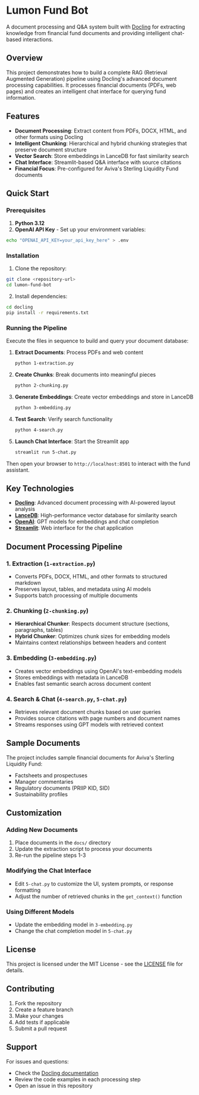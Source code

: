 # Lumon Fund Bot

A document processing and Q&A system built with [Docling](https://docling-project.github.io/docling/) for extracting knowledge from financial fund documents and providing intelligent chat-based interactions.

## Overview

This project demonstrates how to build a complete RAG (Retrieval Augmented Generation) pipeline using Docling's advanced document processing capabilities. It processes financial documents (PDFs, web pages) and creates an intelligent chat interface for querying fund information.

## Features

- **Document Processing**: Extract content from PDFs, DOCX, HTML, and other formats using Docling
- **Intelligent Chunking**: Hierarchical and hybrid chunking strategies that preserve document structure
- **Vector Search**: Store embeddings in LanceDB for fast similarity search
- **Chat Interface**: Streamlit-based Q&A interface with source citations
- **Financial Focus**: Pre-configured for Aviva's Sterling Liquidity Fund documents

## Quick Start

### Prerequisites

1. **Python 3.12**
2. **OpenAI API Key** - Set up your environment variables:

```bash
echo "OPENAI_API_KEY=your_api_key_here" > .env
```

### Installation

1. Clone the repository:

```bash
git clone <repository-url>
cd lumon-fund-bot
```

2. Install dependencies:

```bash
cd docling
pip install -r requirements.txt
```

### Running the Pipeline

Execute the files in sequence to build and query your document database:

1. **Extract Documents**: Process PDFs and web content

   ```bash
   python 1-extraction.py
   ```

2. **Create Chunks**: Break documents into meaningful pieces

   ```bash
   python 2-chunking.py
   ```

3. **Generate Embeddings**: Create vector embeddings and store in LanceDB

   ```bash
   python 3-embedding.py
   ```

4. **Test Search**: Verify search functionality

   ```bash
   python 4-search.py
   ```

5. **Launch Chat Interface**: Start the Streamlit app
   ```bash
   streamlit run 5-chat.py
   ```

Then open your browser to `http://localhost:8501` to interact with the fund assistant.

## Key Technologies

- **[Docling](https://docling-project.github.io/docling/)**: Advanced document processing with AI-powered layout analysis
- **[LanceDB](https://lancedb.com/)**: High-performance vector database for similarity search
- **[OpenAI](https://openai.com/)**: GPT models for embeddings and chat completion
- **[Streamlit](https://streamlit.io/)**: Web interface for the chat application

## Document Processing Pipeline

### 1. Extraction (`1-extraction.py`)

- Converts PDFs, DOCX, HTML, and other formats to structured markdown
- Preserves layout, tables, and metadata using AI models
- Supports batch processing of multiple documents

### 2. Chunking (`2-chunking.py`)

- **Hierarchical Chunker**: Respects document structure (sections, paragraphs, tables)
- **Hybrid Chunker**: Optimizes chunk sizes for embedding models
- Maintains context relationships between headers and content

### 3. Embedding (`3-embedding.py`)

- Creates vector embeddings using OpenAI's text-embedding models
- Stores embeddings with metadata in LanceDB
- Enables fast semantic search across document content

### 4. Search & Chat (`4-search.py`, `5-chat.py`)

- Retrieves relevant document chunks based on user queries
- Provides source citations with page numbers and document names
- Streams responses using GPT models with retrieved context

## Sample Documents

The project includes sample financial documents for Aviva's Sterling Liquidity Fund:

- Factsheets and prospectuses
- Manager commentaries
- Regulatory documents (PRIIP KID, SID)
- Sustainability profiles

## Customization

### Adding New Documents

1. Place documents in the `docs/` directory
2. Update the extraction script to process your documents
3. Re-run the pipeline steps 1-3

### Modifying the Chat Interface

- Edit `5-chat.py` to customize the UI, system prompts, or response formatting
- Adjust the number of retrieved chunks in the `get_context()` function

### Using Different Models

- Update the embedding model in `3-embedding.py`
- Change the chat completion model in `5-chat.py`

## License

This project is licensed under the MIT License - see the [LICENSE](LICENCE) file for details.

## Contributing

1. Fork the repository
2. Create a feature branch
3. Make your changes
4. Add tests if applicable
5. Submit a pull request

## Support

For issues and questions:

- Check the [Docling documentation](https://docling-project.github.io/docling/)
- Review the code examples in each processing step
- Open an issue in this repository
